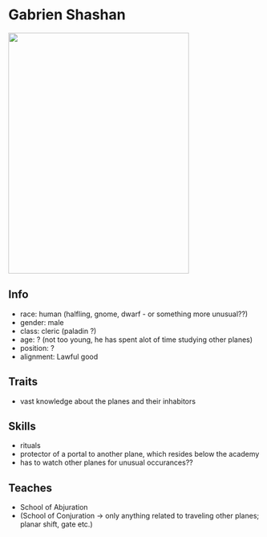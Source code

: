 # Gabrien Shashan
<img src="https://i.pinimg.com/originals/23/2a/32/232a3285f8b3f0215113a20d03b516d5.jpg" width="360" height="480" />

## Info
- race: human (halfling, gnome, dwarf - or something more unusual??)
- gender: male 
- class: cleric (paladin ?)
- age: ? (not too young, he has spent alot of time studying other planes)
- position: ?
- alignment: Lawful good
## Traits
- vast knowledge about the planes and their inhabitors
## Skills
- rituals
- protector of a portal to another plane, which resides below the academy
- has to watch other planes for unusual occurances??
## Teaches
- School of Abjuration
- (School of Conjuration -> only anything related to traveling other planes; planar shift, gate etc.)